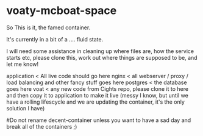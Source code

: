# voaty-mcboat-space

So This is it, the famed container.

It's currently in a bit of a .... fluid state.

I will need some assistance in cleaning up where files are, how the service starts etc, please clone this, work out where things are supposed to be, and let me know!

application < All live code should go here 
nginx < all webserver / proxy / load balancing and other fancy stuff goes here
postgres < the database goes here
voat < any new code from Cights repo, please clone it to here and then copy it to application to make it live 
  (messy I know, but until we have a rolling lifescycle and we are updating the container, it's the only solution I have)
  
#Do not rename decent-container unless you want to have a sad day and break all of the containers ;)


